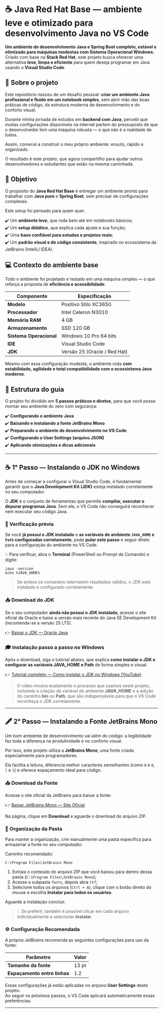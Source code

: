 # ☕ Java Red Hat Base — ambiente leve e otimizado para desenvolvimento Java no VS Code

**Um ambiente de desenvolvimento Java e Spring Boot completo, estável e otimizado para máquinas modestas com Sistema Operacional Windows.** Criado com base na **Stack Red Hat**, este projeto busca oferecer uma alternativa **leve, limpa e eficiente** para quem deseja programar em Java usando o **Visual Studio Code**.
  
  
  
## 🧭 Sobre o projeto
  
Este repositório nasceu de um desafio pessoal: **criar um ambiente Java profissional e fluido em um notebook simples**, sem abrir mão das boas práticas de código, da estrutura moderna de desenvolvimento e do conforto visual.

Durante minha jornada de estudos em **backend com Java**, percebi que muitas configurações disponíveis na internet partem do pressuposto de que o desenvolvedor tem uma máquina robusta — o que não é a realidade de todos.  

Assim, comecei a construir o meu próprio ambiente: enxuto, rápido e organizado.  

O resultado é este projeto, que agora compartilho para ajudar outros desenvolvedores e estudantes que estão na mesma caminhada.
  
  
  
## 🎯 Objetivo
  
O propósito do **Java Red Hat Base** é entregar um ambiente pronto para trabalhar com **Java puro** e **Spring Boot**, sem precisar de configurações complexas.

Este setup foi pensado para quem quer:

✔️ Um **ambiente leve**, que roda bem até em notebooks básicos;  
✔️ Um **setup didático**, que explica cada ajuste e sua função;  
✔️ Uma **base confiável para estudos e projetos reais**;  
✔️ Um **padrão visual e de código consistente**, inspirado no ecossistema da JetBrains (IntelliJ IDEA).
  
  
  
## 💻 Contexto do ambiente base
  
Todo o ambiente foi projetado e testado em uma máquina simples — o que reforça a proposta de **eficiência e acessibilidade**:

| Componente | Especificação |
|-------------|---------------|
| **Modelo** | Positivo Stilo XC3650 |
| **Processador** | Intel Celeron N3010 |
| **Memória RAM** | 4 GB |
| **Armazenamento** | SSD 120 GB |
| **Sistema Operacional** | Windows 10 Pro 64 bits |
| **IDE** | Visual Studio Code |
| **JDK** | Versão 25 (Oracle / Red Hat) |

Mesmo com essa configuração modesta, o ambiente roda **com estabilidade, agilidade e total compatibilidade com o ecossistema Java moderno**.
  
  
  
## 📘 Estrutura do guia
  
O projeto foi dividido em **5 passos práticos e diretos**, para que você possa montar seu ambiente do zero com segurança:

✔️ **Configurando o ambiente Java**  
✔️ **Baixando e instalando a fonte JetBrains Mono**  
✔️ **Preparando o ambiente de desenvolvimento no VS Code**  
✔️ **Configurando o User Settings (arquivo JSON)**  
✔️ **Aplicando otimizações e dicas adicionais**
  
  
  
---
  
  
  
## ☕ 1° Passo — Instalando o JDK no Windows
  
Antes de começar a configurar o Visual Studio Code, é fundamental garantir que o **Java Development Kit (JDK)** esteja instalado corretamente no seu computador.

O **JDK** é o conjunto de ferramentas que permite **compilar, executar e depurar programas Java**. Sem ele, o VS Code não conseguirá reconhecer nem executar seu código Java.
  
  
  
### 🧩 Verificação prévia
  
Se você **já possui o JDK instalado** e **as variáveis de ambiente `JAVA_HOME` e `Path` configuradas corretamente**, pode **pular este passo** e seguir direto para a configuração do ambiente no VS Code.

💡 Para verificar, abra o **Terminal** (PowerShell ou Prompt de Comando) e digite:

```
java -version
echo %JAVA_HOME%
``` 
> Se ambos os comandos retornarem resultados válidos, o JDK está instalado e configurado corretamente.
  
  
  
### 📥 Download do JDK
  
Se o seu computador **ainda não possui o JDK instalado**, acesse o site oficial da Oracle e baixe a versão mais recente do Java SE Development Kit (recomenda-se a versão 25 LTS).

👉 [Baixar o JDK — Oracle Java](https://www.oracle.com/br/java/technologies/downloads/)
  
  
  
### 🎓 Instalação passo a passo no Windows
  
Após o download, siga o tutorial abaixo, que explica **como instalar o JDK e configurar as variáveis JAVA_HOME e Path** de forma simples e visual:

👉 [Tutorial completo — Como instalar o JDK no Windows (YouTube)](https://www.youtube.com/watch?v=cT_VDy5TKTA)

> O vídeo mostra exatamente o processo que usamos neste projeto, incluindo a criação da variável de ambiente **JAVA_HOME** e a adição do caminho **bin** no **Path**, que são indispensáveis para que o VS Code reconheça o JDK corretamente.
  
  
  
---
  
  
  
## 🖋️ 2° Passo — Instalando a Fonte JetBrains Mono
  
Um bom ambiente de desenvolvimento vai além do código: a legibilidade faz toda a diferença na produtividade e no conforto visual.

Por isso, este projeto utiliza a **JetBrains Mono**, uma fonte criada especialmente para programadores.

Ela facilita a leitura, diferencia melhor caracteres semelhantes (como `O` e `0`, `l` e `1`) e oferece espaçamento ideal para código.  
  
  
  
### 📥 Download da Fonte
  
Acesse o site oficial da JetBrains para baixar a fonte:

👉 [Baixar JetBrains Mono — Site Oficial](https://www.jetbrains.com/lp/mono/)

Na página, clique em **Download** e aguarde o download do arquivo ZIP.
  
  
  
### 📁 Organização da Pasta
  
Para manter a organização, crie manualmente uma pasta específica para armazenar a fonte no seu computador.  

Caminho recomendado:

```
C:\Program Files\JetBrains Mono
```

1. Extraia o conteúdo do arquivo ZIP que você baixou para dentro dessa pasta (`C:\Program Files\JetBrains Mono`);
2. Acesse a subpasta `fonts`, depois abra `ttf`;  
3. Selecione todos os arquivos (`Ctrl + A`), clique com o botão direito do mouse e escolha **Instalar para todos os usuários**.  

Aguarde a instalação concluir.

> 💡 Se preferir, também é possível clicar em cada arquivo individualmente e selecionar **Instalar**.
  
  
  
### ⚙️ Configuração Recomendada
  
A própria JetBrains recomenda as seguintes configurações para uso da fonte:

| Parâmetro | Valor |
|------------|--------|
| **Tamanho da fonte** | 13 pt |
| **Espaçamento entre linhas** | 1.2 |

Essas configurações já estão aplicadas no arquivo **User Settings** deste projeto.  
Ao seguir os próximos passos, o VS Code aplicará automaticamente essas preferências.
  
  
  
---
  
  
  